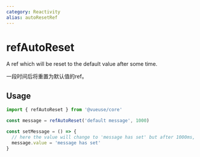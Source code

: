 ```yaml
---
category: Reactivity
alias: autoResetRef
---
```


# refAutoReset

A ref which will be reset to the default value after some time.

一段时间后将重置为默认值的ref。


## Usage

```ts
import { refAutoReset } from '@vueuse/core'

const message = refAutoReset('default message', 1000)

const setMessage = () => {
  // here the value will change to 'message has set' but after 1000ms, it will change to 'default message'
  message.value = 'message has set'
}
```
